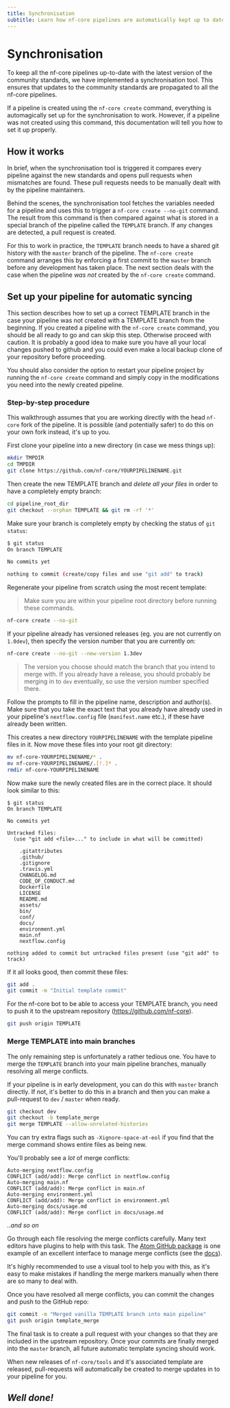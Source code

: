 ```yaml
---
title: Synchronisation
subtitle: Learn how nf-core pipelines are automatically kept up to date with community standards.
---
```


# Synchronisation
To keep all the nf-core pipelines up-to-date with the latest version of the community standards, we have implemented a synchronisation tool.
This ensures that updates to the community standards are propagated to all the nf-core pipelines.

If a pipeline is created using the `nf-core create` command, everything is automagically set up for the synchronisation to work.
However, if a pipeline was not created using this command, this documentation will tell you how to set it up properly.

## How it works
In brief, when the synchronisation tool is triggered it compares every pipeline against the new standards and opens pull requests when mismatches are found.
These pull requests needs to be manually dealt with by the pipeline maintainers.

Behind the scenes, the synchronisation tool fetches the variables needed for a pipeline and uses this to trigger a <nobr>`nf-core create --no-git`</nobr> command.
The result from this command is then compared against what is stored in a special branch of the pipeline called the `TEMPLATE` branch.
If any changes are detected, a pull request is created.

For this to work in practice, the `TEMPLATE` branch needs to have a shared git history with the `master` branch of the pipeline.
The <nobr>`nf-core create`</nobr> command arranges this by enforcing a first commit to the `master` branch before any development has taken place.
The next section deals with the case when the pipeline *was not* created by the `nf-core create` command.

## <a name="setup"></a> Set up your pipeline for automatic syncing
This section describes how to set up a correct TEMPLATE branch in the case your pipeline was not created with a TEMPLATE branch from the beginning. If you created a pipeline with the `nf-core create` command, you should be all ready to go and can skip this step. Otherwise proceed with caution. It is probably a good idea to make sure you have all your local changes pushed to github and you could even make a local backup clone of your repository before proceeding.

You should also consider the option to restart your pipeline project by running the `nf-core create` command and simply copy in the modifications you need into the newly created pipeline.

### Step-by-step procedure

This walkthrough assumes that you are working directly with the head `nf-core` fork of the pipeline.
It is possible (and potentially safer) to do this on your own fork instead, it's up to you.

First clone your pipeline into a new directory (in case we mess things up):

```bash
mkdir TMPDIR
cd TMPDIR
git clone https://github.com/nf-core/YOURPIPELINENAME.git
```

Then create the new TEMPLATE branch and *delete all your files* in order to have a completely empty branch:

```bash
cd pipeline_root_dir
git checkout --orphan TEMPLATE && git rm -rf '*'
```

Make sure your branch is completely empty by checking the status of `git status`:

```bash
$ git status
On branch TEMPLATE

No commits yet

nothing to commit (create/copy files and use "git add" to track)
```

Regenerate your pipeline from scratch using the most recent template:

> Make sure you are within your pipeline root directory before running these commands.

```bash
nf-core create --no-git
```

If your pipeline already has versioned releases (eg. you are not currently on `1.0dev`),
then specify the version number that you are currently on:

```bash
nf-core create --no-git --new-version 1.3dev
```

> The version you choose should match the branch that you intend to merge with.
> If you already have a release, you should probably be merging in to `dev` eventually,
> so use the version number specified there.

Follow the prompts to fill in the pipeline name, description and author(s).
Make sure that you take the exact text that you already have already used in your pipeline's
`nextflow.config` file (`manifest.name` etc.), if these have already been written.

This creates a new directory `YOURPIPELINENAME` with the template pipeline files in it.
Now move these files into your root git directory:

```bash
mv nf-core-YOURPIPELINENAME/* .
mv nf-core-YOURPIPELINENAME/.[!.]* .
rmdir nf-core-YOURPIPELINENAME
```

Now make sure the newly created files are in the correct place. It should look similar to this:

```
$ git status
On branch TEMPLATE

No commits yet

Untracked files:
  (use "git add <file>..." to include in what will be committed)

	.gitattributes
	.github/
	.gitignore
	.travis.yml
	CHANGELOG.md
	CODE_OF_CONDUCT.md
	Dockerfile
	LICENSE
	README.md
	assets/
	bin/
	conf/
	docs/
	environment.yml
	main.nf
	nextflow.config

nothing added to commit but untracked files present (use "git add" to track)
```

If it all looks good, then commit these files:

```bash
git add .
git commit -m "Initial template commit"
```

For the nf-core bot to be able to access your TEMPLATE branch, you need to push it to the upstream repository (https://github.com/nf-core).

```bash
git push origin TEMPLATE
```

### Merge TEMPLATE into main branches
The only remaining step is unfortunately a rather tedious one.
You have to merge the `TEMPLATE` branch into your main pipeline branches, manually resolving all merge conflicts.

If your pipeline is in early development, you can do this with `master` branch directly. If not, it's better to do this
in a branch and then you can make a pull-request to `dev` / `master` when ready.

```bash
git checkout dev
git checkout -b template_merge
git merge TEMPLATE --allow-unrelated-histories
```

You can try extra flags such as `-Xignore-space-at-eol` if you find that the merge command shows entire files as being new.

You'll probably see a _lot_ of merge conflicts:

```
Auto-merging nextflow.config
CONFLICT (add/add): Merge conflict in nextflow.config
Auto-merging main.nf
CONFLICT (add/add): Merge conflict in main.nf
Auto-merging environment.yml
CONFLICT (add/add): Merge conflict in environment.yml
Auto-merging docs/usage.md
CONFLICT (add/add): Merge conflict in docs/usage.md
```
_..and so on_

Go through each file resolving the merge conflicts carefully.
Many text editors have plugins to help with this task.
The [Atom GitHub package](https://github.atom.io/) is one example of an excellent interface to manage merge conflicts
(see the [docs](https://flight-manual.atom.io/using-atom/sections/github-package/#resolve-conflicts)).

It's highly recommended to use a visual tool to help you with this, as it's easy to make mistakes if handling
the merge markers manually when there are so many to deal with.

Once you have resolved all merge conflicts, you can commit the changes and push to the GitHub repo:

```bash
git commit -m "Merged vanilla TEMPLATE branch into main pipeline"
git push origin template_merge
```

The final task is to create a pull request with your changes so that they are included in the upstream repository.
Once your commits are finally merged into the `master` branch, all future automatic template syncing should work.

When new releases of `nf-core/tools` and it's associated template are released, pull-requests will automatically
be created to merge updates in to your pipeline for you.

## *Well done!*
